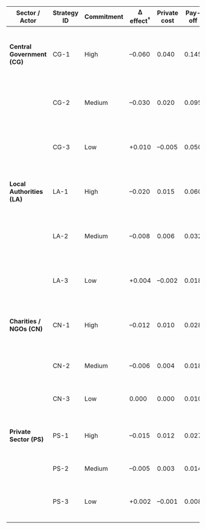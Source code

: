 | Sector / Actor              | Strategy ID | Commitment | Δ effect<sup>†</sup> | Private cost | Pay-off | Short description                                                   |
| --------------------------- | ----------- | ---------- | -------------------- | ------------ | ------- | ------------------------------------------------------------------- |
| **Central Government (CG)** | CG-1        | High       | –0.060               | 0.040        | 0.145   | Ring-fenced spending on social housing and rapid-rehousing services |
|                             | CG-2        | Medium     | –0.030               | 0.020        | 0.095   | Targeted grants for boroughs with the worst B\&B overstay rates     |
|                             | CG-3        | Low        | +0.010               | –0.005       | 0.050   | Maintain present welfare levels; no extra housing spend             |
| **Local Authorities (LA)**  | LA-1        | High       | –0.020               | 0.015        | 0.060   | Integrated local plans; lease extra temporary homes                 |
|                             | LA-2        | Medium     | –0.008               | 0.006        | 0.032   | Ad-hoc expansion of emergency beds with charity partners            |
|                             | LA-3        | Low        | +0.004               | –0.002       | 0.018   | Provide only the statutory minimum homelessness service             |
| **Charities / NGOs (CN)**   | CN-1        | High       | –0.012               | 0.010        | 0.028   | Major fundraising to expand shelter capacity and case-work          |
|                             | CN-2        | Medium     | –0.006               | 0.004        | 0.018   | Business-funded winter-night shelters                               |
|                             | CN-3        | Low        | 0.000                | 0.000        | 0.010   | Maintain current service levels only                                |
| **Private Sector (PS)**     | PS-1        | High       | –0.015               | 0.012        | 0.027   | Invest in affordable build-to-rent schemes with long leases         |
|                             | PS-2        | Medium     | –0.005               | 0.003        | 0.014   | CSR grants to housing NGOs                                          |
|                             | PS-3        | Low        | +0.002               | –0.001       | 0.008   | Occasional donations; no strategic housing investment               |
